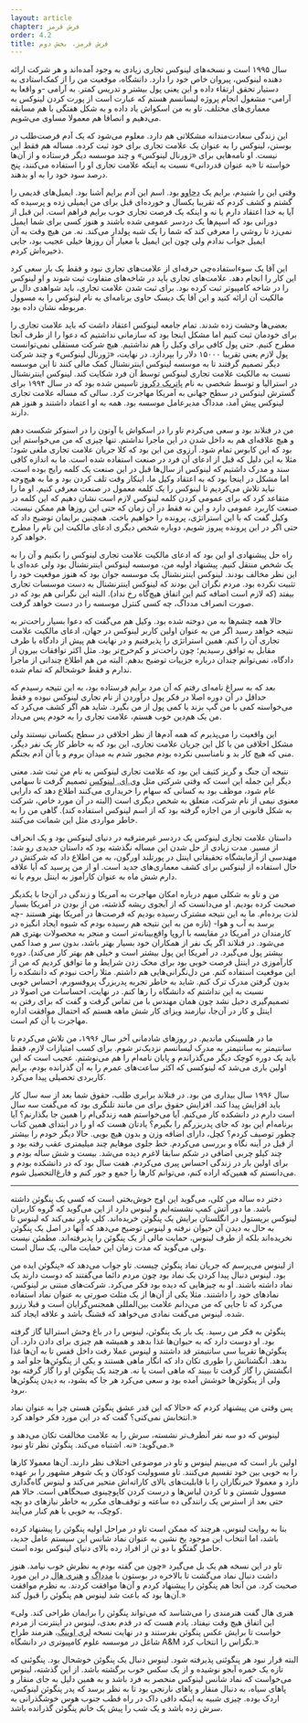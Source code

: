 ```yaml
---
layout: article
chapter: فرش قرمز
order: 4.2
title: فرش قرمز، بخش دوم
---
```




سال ۱۹۹۵ است و نسخه‌های لینوکس تجاری زیادی به وجود آمده‌اند و هر شرکت ارائه دهنده لینوکس، پیروان خاص خود را دارد. دانشگاه، موقعیت من را از کمک‌استادی به دستیار تحقق ارتقاء داده و این یعنی پول بیشتر و تدریس کمتر. به آرامی -و واقعا به آرامی- مشغول انجام پروژه لیسانسم هستم که عبارت است از پورت کردن لینوکس به معماری‌های مختلف. تاو به من اسکواش یاد داده و به شکل هفتگی با هم مسابقه می‌دهیم و انصافا هم معمولا مساوی می‌شویم.

این زندگی سعادت‌مندانه مشکلاتی هم دارد. معلوم می‌شود که یک آدم فرصت‌طلب در بوستن، لینوکس را به عنوان یک علامت تجاری برای خود ثبت کرده. مساله هم فقط این نیست. او نامه‌هایی برای «ژورنال لینوکس» و چند موسسه دیگر فرستاده و از آن‌ها خواسته تا «به عنوان قدردانی» نسبت به اینکه علامت تجاری او را استفاده می‌کنند، پنج درصد سود خود را به او بدهند. 

وقتی این را شنیدم، برایم یک <abbr title="Dejavu - همان حالتی که مغز تصور می کند چیزی که در حال اتفاق افتادن است را قبلا در خواب دیده.">دجاوو</abbr > بود. اسم این آدم برایم آشنا بود. ایمیل‌های قدیمی را گشتم و کشف کردم که تقریبا یکسال و خورده‌ای قبل برای من ایمیلی زده و پرسیده که آیا به خدا اعتقاد دارم یا نه و اینکه یک فرصت تجاری خوب برایم فراهم است. این قبل از دورانی بود که اسپم‌ها یک دردسر عمومی شده باشند و هنوز کسی برای شما ایمیل نمی‌زد تا روشی را معرفی کند که شما را یک شبه پولدار می‌کند. نه. من هیچ وقت به آن ایمیل جواب ندادم ولی چون این ایمیل با معیار آن‌ روزها خیلی عجیب بود، جایی ذخیره‌اش کردم. 

این آقا یک سوءاستفاده‌چی حرفه‌ای از علامت‌های تجاری نبود و فقط یک بار سعی کرد این کار را انجام دهد. علامت‌های تجاری باید در شاخه‌های متفاوت ثبت شوند و او لینوکس را در شاخه کامپیوتر ثبت کرده بود. برای ثبت شدن علامت تجاری، باید شواهدی دال بر مالکیت آن ارائه کنید و این آقا یک دیسک حاوی برنامه‌ای به نام لینوکس را به مسوول مربوطه نشان داده بود. 

بعضی‌ها وحشت زده شدند. تمام جامعه لینوکس اعتقاد داشت که باید علامت تجاری را برای خودمان ثبت کنیم اما مشکل اینجا بود که سازمانی نداشتیم که دعوا را از طرف آنجا مطرح کنیم. حتی پول کافی برای وکیل را هم نداشتیم. هیچ شرکت مستقلی نمی‌توانست پول لازم یعنی تقریبا ۱۵۰۰۰ دلار را بپردازد. در نهایت، «ژورنال لینوکس» و چند شرکت دیگر تصمیم گرفتند تا به موسسه لینوکس اینترنشنال کمک مالی کنند تا این موسسه نسبت به مالکیت علامت تجاری لینوکس توسط آن فرد شکایت کند. لینوکس اینترنشنال در استرالیا و توسط شخصی به نام <abbr title="Patrick D'Cruze">پاتریک دکروز</abbr > تاسیس شده بود که در سال ۱۹۹۴ برای گسترش لینوکس در سطح جهانی به آمریکا مهاجرت کرد. سالی که مساله علامت تجاری لینوکس پیش آمد، مدداگ مدیرعامل موسسه بود. همه به او اعتماد داشتند و هنوز هم دارند.

من در فنلاند بود و سعی می‌کردم تاو را در اسکواش یا آوتون را در اسنوکر شکست دهم و هیچ علاقه‌ای هم به داخل شدن در این ماجرا نداشتم. تنها چیزی که من می‌خواستم این بود که این کابوس تمام شود. آرزوی من این بود که کلا جریان علامت تجاری ملغی شود؛ مثلا به این دلیل که قبل از ادعای آن فرد در صنعت استفاده شده است. ما به اندازه کافی سند و مدرک داشتیم که لینوکس از سال‌ها قبل در این صنعت یک کلمه رایج بوده است. اما مشکل در اینجا بود که به اعتقاد وکیل ما، اینکار وقت تلف کردن بود و ما به هیچ‌وجه نباید تلاش می‌کردیم تا لینوکس را یک کلمه معمول در صنعت معرفی کنیم. او ما را متقاعد کرد که برای عمومی کردن کلمه لینوکس لازم است نشان دهیم که این کلمه در صنعت کاربرد عمومی دارد و این نه فقط در آن زمان که حتی این روزها هم ممکن نیست. وکیل گفت که با این استراتژی، پرونده را خواهیم باخت. همچنین برایمان توضیح داد که حتی اگر در این پرونده پیروز شویم، دوباره شخص دیگری ادعای مالکیت این نام را مطرح خواهد کرد.

راه حل پیشنهادی او این بود که ادعای مالکیت علامت تجاری لینوکس را بکنیم و آن را به یک شخص منتقل کنیم. پیشنهاد اولیه من، موسسه لینوکس اینترنشنال بود ولی عده‌ای با این نظر مخالف بودند. لینوکس اینترنشنال یک موسسه جوان بود که هنوز موقعیت خود را تثبیت نکرده بود. مردم نگران این بودند که لینوکس اینترنشنال به دست موسسات تجاری بیفتد (که لازم است اضافه کنم این اتفاق هیچ‌گاه رخ نداد). البته این نگرانی هم بود که در صورت انصراف مدداگ، چه کسی کنترل موسسه را در دست خواهد گرفت.

حالا همه چشم‌ها به من دوخته شده بود. وکیل هم می‌گفت که دعوا بسیار راحت‌تر به نتیجه خواهد رسید اگر من به عنوان اولین کاربر لینوکس در جهان، ادعای مالکیت علامت تجاری آن را کنم. همین استراتژی را پذیرفتیم و در نهایت هم پیش از دادگاه با طرف مقابل به توافق رسیدیم؛ چون راحت‌تر و کم‌خرج‌تر بود. مثل اکثر توافقات بیرون از دادگاه، نمی‌توانم چندان درباره جزییات توضیح بدهم. البته من هم اطلاع چندانی از ماجرا ندارم و فقط خوشحالم که تمام شده.

بعد که به سراغ نامه‌ای رفتم که آن مرد برایم فرستاده بود، به این نتیجه رسیدم که حداقل در آن دوره اصلا در فکر پول درآوردن از نام تجاری لینوکس نبوده و فقط می‌خواسته کمی با من گپ بزند یا کمی پول از من بگیرد. شاید هم اگر کشف می‌کرد که من یک هم‌دین خوب هستم، علامت تجاری را به خودم پس می‌داد. 

این واقعیت را می‌پذیرم که همه آدم‌ها از نظر اخلاقی در سطح یکسانی نیستند ولی مشکل اخلاقی من با کل این جریان علامت تجاری، این بود که به خاطر کار یک نفر دیگر،‌ منی که هیچ کار بد و نامناسبی نکرده بودم مجبور شدم به میدان بروم و با آن آدم بجنگم. 

نتیجه آن جنگ و گریز کثیف این بود که علامت تجاری لینوکس به نام من ثبت شد. معنی دیگر این جمله این است که وقتی شرکتی مثل <abbr title="شرکتی در ویرجیانا که در ۱۹۹۳ تاسیس شد و پشت سایت‌هایی مانند ThinkGeek و سورس فورج است. این شرکت از ۲۰۰۹ به بعد گیک‌نت نام گرفته است.">وی.ای. لینوکس</abbr > تصمیم گرفت تا سهامی عام شود، موظف بود به کسانی که سهام را خریداری می‌کنند اطلاع دهد که دارایی معنوی نیمی از نام شرکت، متعلق به شخص دیگری است (البته در آن مورد خاص، شرکت به شکل قانونی از من اجازه گرفته بود که از اسم لینوکس استفاده کند). گاهی من را به خاطر مواردی مثل این شماتت می‌کنند.

داستان علامت تجاری لینوکس یک دردسر غیرمترقبه در دنیای لینوکس بود و یک انحراف از مسیر. مدت زیادی از حل شدن این مساله نگذشته بود که داستان جدیدی رو شد: مهندسی از آزمایشگاه تحقیقاتی اینتل در پورتلند اورگون، به من اطلاع داد که شرکتش در حال استفاده از لینوکس برای کشف معماری‌های جدید است. او از من پرسید که آیا علاقه‌ دارم شش ماه به عنوان کارآموز به اینتل بروم یا نه. 

من و تاو به شکلی مبهم درباره امکان مهاجرت به آمریکا و زندگی در آن‌جا با یکدیگر صحبت کرده بودیم. او می‌دانست که از آبجوی ریشه گذشته، من از بودن در آمریکا بسیار لذت برد‌ه‌ام. ما به این نتیجه مشترک رسیده بودیم که فرصت‌ها در آمریکا بهتر هستند -چه برسد به آب و هوا- (تازه من به این نتیجه هم رسیده بودم که شیوه ایجاد انگیزه در کارمندان در آمریکا در مقایسه با اروپا  واقع‌بینانه‌تر است و منجر به محصولات بهتری هم می‌شود. در فنلاند اگر یک نفر از همکاران خود بسیار بهتر باشد، بدون سر و صدا کمی بیشتر پول می‌گیرد. در آمریکا این پول بیشتر است و خیلی هم بهتر کار می‌کند). دوره کارآموزی در اینتل فرصت خوبی بود برای محک زدن شرایط و ما توافق کردیم که من از این موقعیت استفاده کنم. من دل‌نگرانی‌هایی هم داشتم. مثلا راحت نبودم که دانشکده را بدون گرفتن مدرک ترک کنم. شاید به خاطر تجربه پدربزرگ پروفسورم، احساس خوبی نسبت به این نداشتم که دانشگاه را رها کنم. در نهایت، احساسات من اصولا در تصمیم‌گیری دخیل نشد چون همان مهندس با من تماس گرفت و گفت که برای رفتن به اینتل و کار در آن‌جا، نیازمند ویزای کار شش ماهه هستم که احتمال موافقت اداره مهاجرت با آن کم است. 

ما در هلسینکی ماندیم. در روزهای شادمانی آخر سال ۱۹۹۶، من تلاش می‌کردم تا سانتیمتر به سانتیمتر به مدرک لیسانسم نزدیک‌تر شوم. برای کسب امتیازات لازم، فقط باید یک دوره کوچک دیگر می‌گذراندم و پایان نامه‌ام را هم می‌نوشتم. عجیب است که این اولین باری می‌شد که لینوکسی که اکثر ساعت‌های عمرم را به آن گذرانده بودم، برایم کاربردی تحصیلی پیدا می‌کرد. 

سال ۱۹۹۶ سال بیداری من بود. در فنلاند برابری طلب، حقوق شما بعد از سه سال کار باید افزایش پیدا کند. افزایش حقوق برای من مانند تلنگری بود که می‌گفت سه سال است دارم در دانشکده کار می‌کنم. آیا می‌خواستم همه زندگی‌ام را همین جا بگذارنم؟ آیا برنامه‌ام این بود که جای پدربزرگم را بگیرم؟ یادتان هست که او را در ابتدای همین کتاب چطور توصیف کردم؟ کچل، دارای اضافه وزن و بدون هیچ بویی. حالا دیگر خودم را بیشتر از قبل در آینه نگاه و بررسی می‌کردم. خط جلوی موهایم چند میلیمتری عقب رفته بود و چند کیلو چربی اضافی در شکم سابقا لاغرم دیده می‌شد. بیست و شش ساله بودم و برای اولین بار در زندگی احساس پیری می‌کردم. هفت سال بود که در دانشکده بودم و می‌دانستم که همین‌که اراده کنم، می‌توانم کارها را جمع و جور کنم و فارغ‌التحصیل شوم. 

***

<div class="journal">

دختر ده ساله من کلی، می‌گوید این اوج خوش‌بختی است که کسی یک پنگوئن داشته باشد. ما دور آتش کمپ نشسته‌ایم و لینوس دارد از این می‌گوید که گروه کاربران لینوکس بریستول در انگلستان برایش یک پنگوئن خریده‌اند. کلی باور نمی‌کند که لینوس تا به حال به دیدن آن حیوان نرفته و لینوس توضیح می‌دهد که آنها در اصل یک پنگوئن نخریده‌اند بلکه از طرف لینوس، حمایت مالی از یک پنگوئن را پذیرفته‌اند. مطمئن نیست ولی می‌گوید که مدت زمان این حمایت مالی، یک سال است.

از لینوس می‌پرسم که جریان نماد پنگوئن چیست. تاو جواب می‌دهد که «پنگوئن ایده من بود. لینوس دنبال پیدا کردن یک نماد بود چون مردم دائما می‌گفتند که دوست دارند یک نماد داشته باشند. او به چیزهایی که دیده بود فکر می‌کرد. شرکت‌های مبتنی بر لینوکس، نمادهای خود را داشتند. مثلا یکی از آن‌ها از یک مثلث صورتی به عنوان نماد استفاده می‌کرد که تا جایی که من می‌دانم علامت بین‌المللی همجنس‌گرایان است و قبلا رزرو شده. لینوس می‌گفت نمادی می‌خواهد که قشنگ باشد و علاقه ایجاد کند.

پنگوئن به فکر من رسید. یک بار یک پنگوئن، لینوس را در باغ وحش استرالیا گاز گرفته بود. او دوست دارد که به حیوان‌ها غذا بدهد و همیشه هم چیزی برای دادن دارد. آن پنگوئن‌ها تقریبا سی سانتیمتر قد داشتند و لینوس عملا رفت داخل قفس تا به آن‌ها غذا بدهد. انگشتانش را طوری تکان داد که انگار ماهی هستند و یکی از پنگوئن‌ها جلو آمد و انگشتش را گاز گرفت تا ببیند که ماهی است یا نه. هرچند یک پنگوئن او را گاز گرفته بود ولی از پنگوئن‌ها خوشش آمده بود و سعی می‌کرد هر جا که بشود،‌ به دیدن پنگوئن‌ها برود.

پس وقتی من پیشنهاد کردم که «حالا که این قدر عشق پنگوئن هستی چرا به عنوان نماد انتخابش نمی‌کنی؟ گفت که در این مورد فکر خواهد کرد.»

لینوس که دو سه نفر آنطرف‌تر نشسته، سرش را به علامت مخالفت تکان می‌دهد و می‌گوید: «نه. اشتباه می‌کند. پنگوئن نظر تاو نبود.»

اولین بار است که می‌بینم لینوس و تاو در موضوعی اختلاف نظر دارند. آن‌ها معمولا کارها را به خوبی بین خود تقسیم می‌کنند. تاو مسوولیت کودکان و یک شوهر مشهور را بر عهده دارد و معمولا خبرنگاران را با قابلیت‌های بالای کاراته‌اش متحیر می‌کند و لینوس گاه‌گداری مسوول شستن و تا کردن لباس‌ها و درست کردن کاپوچینوی صبحگاهی است. حالا هم حتی بعد از استرس یک رانندگی ده ساعته و توقف‌های مکرر به خاطر نیازهای دو بچه کوچک، به خوبی با هم کنار می‌آیند.

بنا به روایت لینوس، هرچند که ممکن است تاو در مراحل اولیه پنگوئن را پیشنهاد کرده باشد، اما انتخاب این موجود یخ نشین به عنوان نماد شانس این سیستم عامل جدید، حاصل گفتگو با دو تن از افراد رده بالای دنیای لینوکس بوده است.

تاو در این نسخه هم یک بل می‌گیرد «چون من گفته بودم به نظرش خوب نیامد. هنوز داشت دنبال نماد می‌گشت تا بالاخره در بوستون با <abbr title="از شخصیت‌های مهم دنیای لینوکس">مدداگ</abbr > و <abbr title="Henry Hall">هنری هال</abbr > در این مورد صحبت کرد. من آنجا هم پنگوئن را پیشنهاد کردم و آن‌ها موافقت کردند. به نظرم موافقت آن‌ها بود که باعث شد لینوس هم پنگوئن را قبول کند.»

«هنری هال گفت هنرمندی را می‌شناسد که می‌تواند پنگوئن را برایمان طراحی کند. ولی این اتفاق هیچ وقت نیفتاد. یادم هست که در قدم بعدی، لینوس در اینترنت از مردم خواست تا برایش عکس پنگوئن بفرستند و در نهایت نسخه <abbr title="Larry Ewing">لری اوینگ</abbr >، هنرمند طراح شاغل در موسسه علوم کامپیوتری در دانشگاه A&M تگزاس را انتخاب کرد.»

البته قرار نبود هر پنگوئنی پذیرفته شود. لینوس دنبال یک پنگوئن خوشحال بود. پنگوئنی که تازه یک خمره آبجو نوشیده و از یک سکس خوب برگشته باشد. از این گذشته، لینوس می‌خواست که نماد شانس لینوکس منحصر به فرد باشد و به همین دلیل به جای منقار و پاهای سیاه، به دنبال منقار و پاهای نارنجی بود تا به نظر برسد که پدر پنگوئن لینوکس، اردک بوده. چیزی شبیه به اینکه دافی داک در راه قطب جنوب هوس خوشگذرانی به سرش زده باشد و یک شب را پیش یک خانم پنگوئن گذرانده باشد.


</div >
